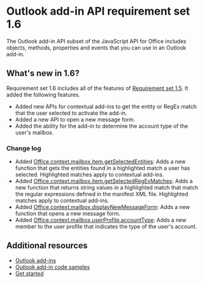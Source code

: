 # Outlook add-in API requirement set 1.6

The Outlook add-in API subset of the JavaScript API for Office includes objects, methods, properties and events that you can use in an Outlook add-in.

## What's new in 1.6?

Requirement set 1.6 includes all of the features of [Requirement set 1.5](../1.5/index.md). It added the following features.

- Added new APIs for contextual add-ins to get the entity or RegEx match that the user selected to activate the add-in.
- Added a new API to open a new message form.
- Added the ability for the add-in to determine the account type of the user's mailbox.

### Change log

- Added [Office.context.mailbox.item.getSelectedEntities](https://dev.office.com/reference/add-ins/outlook/1.6/Office.context.mailbox.item?product=outlook&version=v1.6#getselectedentities--entities): Adds a new function that gets the entities found in a highlighted match a user has selected. Highlighted matches apply to contextual add-ins.
- Added [Office.context.mailbox.item.getSelectedRegExMatches](https://dev.office.com/reference/add-ins/outlook/1.6/Office.context.mailbox.item?product=outlook&version=v1.6#getselectedregexmatches--object): Adds a new function that returns string values in a highlighted match that match the regular expressions defined in the manifest XML file. Highlighted matches apply to contextual add-ins.
- Added [Office.context.mailbox.displayNewMessageForm](https://dev.office.com/reference/add-ins/outlook/1.6/Office.context.mailbox?product=outlook&version=v1.6#displaynewmessageformparameters): Adds a new function that opens a new message form.
- Added [Office.context.mailbox.userProfile.accountType](https://dev.office.com/reference/add-ins/outlook/1.6/Office.context.mailbox.userProfile?product=outlook&version=v1.6#accounttype-string): Adds a new member to the user profile that indicates the type of the user's account.

## Additional resources

- [Outlook add-ins](https://docs.microsoft.com/outlook/add-ins/)
- [Outlook add-in code samples](https://developer.microsoft.com/outlook/gallery/?filterBy=Outlook,SamplesAdd-ins)
- [Get started](https://docs.microsoft.com/outlook/add-ins/quick-start)
